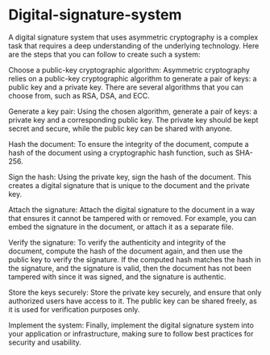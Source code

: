 # Digital-signature-system
 A digital signature system that uses asymmetric cryptography is a complex task that requires a deep understanding of the underlying technology. Here are the steps that you can follow to create such a system:

Choose a public-key cryptographic algorithm: Asymmetric cryptography relies on a public-key cryptographic algorithm to generate a pair of keys: a public key and a private key. There are several algorithms that you can choose from, such as RSA, DSA, and ECC.

Generate a key pair: Using the chosen algorithm, generate a pair of keys: a private key and a corresponding public key. The private key should be kept secret and secure, while the public key can be shared with anyone.

Hash the document: To ensure the integrity of the document, compute a hash of the document using a cryptographic hash function, such as SHA-256.

Sign the hash: Using the private key, sign the hash of the document. This creates a digital signature that is unique to the document and the private key.

Attach the signature: Attach the digital signature to the document in a way that ensures it cannot be tampered with or removed. For example, you can embed the signature in the document, or attach it as a separate file.

Verify the signature: To verify the authenticity and integrity of the document, compute the hash of the document again, and then use the public key to verify the signature. If the computed hash matches the hash in the signature, and the signature is valid, then the document has not been tampered with since it was signed, and the signature is authentic.

Store the keys securely: Store the private key securely, and ensure that only authorized users have access to it. The public key can be shared freely, as it is used for verification purposes only.

Implement the system: Finally, implement the digital signature system into your application or infrastructure, making sure to follow best practices for security and usability.
